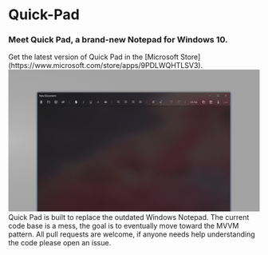 # Quick-Pad
<h3> Meet Quick Pad, a brand-new Notepad for Windows 10.</h3>
Get the latest version of Quick Pad in the [Microsoft Store](https://www.microsoft.com/store/apps/9PDLWQHTLSV3).
<img src="Screenshots\Dark theme.png" width="800px">
Quick Pad is built to replace the outdated Windows Notepad. The current code base is a mess, the goal is to eventually move toward the MVVM pattern. All pull requests are welcome, if anyone needs help understanding the code please open an issue.
